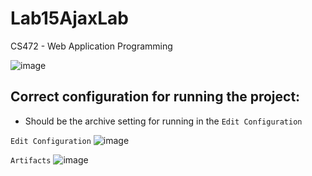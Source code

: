 # Lab15AjaxLab
CS472 - Web Application Programming

![image](https://user-images.githubusercontent.com/18373774/117898593-ea3c8d80-b28a-11eb-9870-924b25f27bad.png)


## Correct configuration for running the project:

- Should be the archive setting for running in the `Edit Configuration`

`Edit Configuration`
![image](https://user-images.githubusercontent.com/18373774/117898823-72229780-b28b-11eb-9aef-37425e314a24.png)

`Artifacts`
![image](https://user-images.githubusercontent.com/18373774/117898890-93838380-b28b-11eb-8ced-013d8cd8d361.png)

